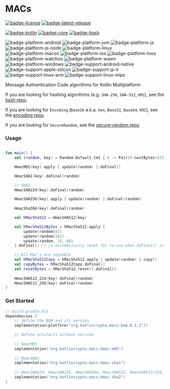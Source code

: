 # MACs
[![badge-license]][url-license]
[![badge-latest-release]][url-latest-release]

[![badge-kotlin]][url-kotlin]
[![badge-core]][url-core]
[![badge-hash]][url-hash]

![badge-platform-android]
![badge-platform-jvm]
![badge-platform-js]
![badge-platform-js-node]
![badge-platform-linux]
![badge-platform-macos]
![badge-platform-ios]
![badge-platform-tvos]
![badge-platform-watchos]
![badge-platform-wasm]
![badge-platform-windows]
![badge-support-android-native]
![badge-support-apple-silicon]
![badge-support-js-ir]
![badge-support-linux-arm]
![badge-support-linux-mips]

Message Authentication Code algorithms for Kotlin Multiplatform

If you are looking for hashing algorithms (e.g. `SHA-256`, `SHA-512`, etc), see the [hash repo][url-hash].

If you are looking for `Encoding` (`Base16` a.k.a. `hex`, `Base32`, `Base64`, etc), see the [encoding repo][url-encoding].

If you are looking for `SecureRandom`, see the [secure-random repo][url-secure-random].

### Usage

```kotlin

fun main() {
    val (random, key) = Random.Default.let { r -> Pair(r.nextBytes(615), r.nextBytes(50)) }

    HmacMD5(key).apply { update(random) }.doFinal()

    HmacSHA1(key).doFinal(random)

    // SHA2
    HmacSHA224(key).doFinal(random)

    HmacSHA256(key).apply { update(random) }.doFinal(random)
    
    HmacSha384(key).doFinal(random)

    val hMacSha512 = HmacSHA512(key)

    val hMacSha512Bytes = hMacSha512.apply {
        update(random[0])
        update(random[20])
        update(random, 25, 88)
    }.doFinal() // is automatically reset for re-use when doFinal() is called

    // All Mac's are copyable
    val hMacSha512Copy = hMacSha512.apply { update(random) }.copy()
    val copyBytes = hMacSha512Copy.doFinal()
    val resetBytes = hMacSha512.reset().doFinal()
    
    HmacSHA512_224(key).doFinal(random)
    HmacSHA512_256(key).doFinal(random)
}
```

### Get Started

<!-- TAG_VERSION -->

```kotlin
// build.gradle.kts
dependencies {
    // define the BOM and its version
    implementation(platform("org.kotlincrypto.macs:bom:0.2.1"))

    // define artifacts without version
    
    // HmacMD5
    implementation("org.kotlincrypto.macs:hmac-md5")
    
    // HmacSHA1
    implementation("org.kotlincrypto.macs:hmac-sha1")
    
    // HmacSHA224, HmacSHA256, HmacSHA384, HmacSHA512, HmacSHA512/224, HmacSHA512/256
    implementation("org.kotlincrypto.macs:hmac-sha2")
}
```

<!-- TAG_VERSION -->
[badge-latest-release]: https://img.shields.io/badge/latest--release-0.2.1-blue.svg?style=flat
[badge-license]: https://img.shields.io/badge/license-Apache%20License%202.0-blue.svg?style=flat

<!-- TAG_DEPENDENCIES -->
[badge-kotlin]: https://img.shields.io/badge/kotlin-1.8.10-blue.svg?logo=kotlin
[badge-core]: https://img.shields.io/badge/kotlincrypto.core-0.2.0-blue.svg
[badge-hash]: https://img.shields.io/badge/kotlincrypto.hash-0.2.1-blue.svg

<!-- TAG_PLATFORMS -->
[badge-platform-android]: http://img.shields.io/badge/-android-6EDB8D.svg?style=flat
[badge-platform-jvm]: http://img.shields.io/badge/-jvm-DB413D.svg?style=flat
[badge-platform-js]: http://img.shields.io/badge/-js-F8DB5D.svg?style=flat
[badge-platform-js-node]: https://img.shields.io/badge/-nodejs-68a063.svg?style=flat
[badge-platform-linux]: http://img.shields.io/badge/-linux-2D3F6C.svg?style=flat
[badge-platform-macos]: http://img.shields.io/badge/-macos-111111.svg?style=flat
[badge-platform-ios]: http://img.shields.io/badge/-ios-CDCDCD.svg?style=flat
[badge-platform-tvos]: http://img.shields.io/badge/-tvos-808080.svg?style=flat
[badge-platform-watchos]: http://img.shields.io/badge/-watchos-C0C0C0.svg?style=flat
[badge-platform-wasm]: https://img.shields.io/badge/-wasm-624FE8.svg?style=flat
[badge-platform-windows]: http://img.shields.io/badge/-windows-4D76CD.svg?style=flat
[badge-support-android-native]: http://img.shields.io/badge/support-[AndroidNative]-6EDB8D.svg?style=flat
[badge-support-apple-silicon]: http://img.shields.io/badge/support-[AppleSilicon]-43BBFF.svg?style=flat
[badge-support-js-ir]: https://img.shields.io/badge/support-[js--IR]-AAC4E0.svg?style=flat
[badge-support-linux-arm]: http://img.shields.io/badge/support-[LinuxArm]-2D3F6C.svg?style=flat
[badge-support-linux-mips]: http://img.shields.io/badge/support-[LinuxMIPS]-2D3F6C.svg?style=flat

[url-latest-release]: https://github.com/KotlinCrypto/MACs/releases/latest
[url-license]: https://www.apache.org/licenses/LICENSE-2.0.txt
[url-kotlin]: https://kotlinlang.org
[url-core]: https://github.com/KotlinCrypto/core
[url-hash]: https://github.com/KotlinCrypto/hash
[url-encoding]: https://github.com/05nelsonm/encoding
[url-secure-random]: https://github.com/KotlinCrypto/secure-random
